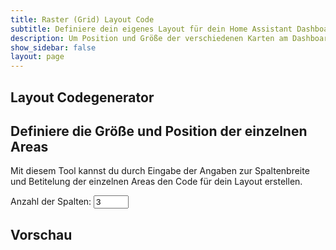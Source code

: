 ```yaml
---
title: Raster (Grid) Layout Code
subtitle: Definiere dein eigenes Layout für dein Home Assistant Dashboard
description: Um Position und Größe der verschiedenen Karten am Dashboard zu konfigurieren, ist grid-layout eine super Möglichkeit
show_sidebar: false
layout: page
---
```


<div class="shb-main-container">
    <div id="shb-custom-alert" style="display: none;">
        <div id="shb-custom-alert-content">
            <h4 id="shb-custom-alert-title"></h4>
            <p id="shb-custom-alert-message"></p>
            <button id="shb-close-alert">OK</button>
        </div>
    </div>
    <section class="content-section">
        <h1 class="shb-main-title">Layout Codegenerator</h1>
        <h2 class="shb-section-title-center">Definiere die Größe und Position der einzelnen Areas</h2>
        <p class="shb-main-description">
            Mit diesem Tool kannst du durch Eingabe der Angaben zur Spaltenbreite und Betitelung der einzelnen Areas den Code für dein Layout erstellen. 
        </p>
        <label for="columns">Anzahl der Spalten:</label>
        <input type="number" id="columns" value="3" min="1" max="12" onchange="updateGrid()">
        <div id="columnInputs"></div>
        <h2>Vorschau</h2>
        <div id="gridPreview" class="grid-container"></div>
    </section>
</div>
<script>
    function updateGrid() {
        let columns = document.getElementById("columns").value;
        let gridPreview = document.getElementById("gridPreview");
        let columnInputs = document.getElementById("columnInputs");
        
        gridPreview.style.gridTemplateColumns = `repeat(${columns}, 1fr)`;
        gridPreview.innerHTML = '';
        columnInputs.innerHTML = '';
        
        for (let i = 0; i < columns; i++) {
            let input = document.createElement("input");
            input.type = "number";
            input.min = "1";
            input.max = "100";
            input.value = Math.floor(100 / columns);
            input.setAttribute("data-index", i);
            input.onchange = updatePreview;
            columnInputs.appendChild(document.createTextNode(` Spalte ${i+1}: `));
            columnInputs.appendChild(input);
            
            let div = document.createElement("div");
            div.className = "grid-item";
            div.textContent = `Spalte ${i+1}`;
            gridPreview.appendChild(div);
        }
    }

    function updatePreview() {
        let inputs = document.querySelectorAll("#columnInputs input");
        let gridPreview = document.getElementById("gridPreview");
        let template = [];
        
        inputs.forEach(input => {
            template.push(input.value + "%");
        });
        
        gridPreview.style.gridTemplateColumns = template.join(" ");
    }

    updateGrid();
</script>
